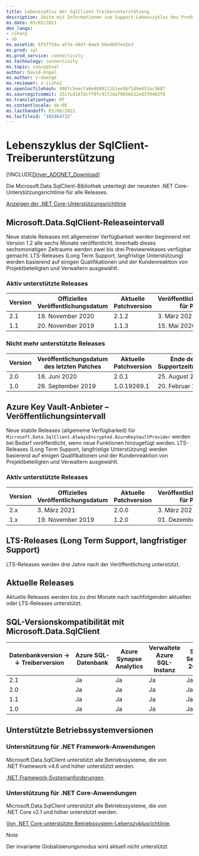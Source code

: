 ```yaml
---
title: Lebenszyklus der SqlClient-Treiberunterstützung
description: Seite mit Informationen zum Support-Lebenszyklus des Produkts
ms.date: 03/03/2021
dev_langs:
- csharp
- vb
ms.assetid: 6f5ff56a-a57e-49d7-8ae9-bbed697e42e3
ms.prod: sql
ms.prod_service: connectivity
ms.technology: connectivity
ms.topic: conceptual
author: David-Engel
ms.author: v-daenge
ms.reviewer: v-jizho2
ms.openlocfilehash: 998fc5eecfa0e8840111b1ee9bf1d9e653ac5687
ms.sourcegitcommit: 15c7cd187dcff9fc91f2daf0056b12ed3f0403f0
ms.translationtype: HT
ms.contentlocale: de-DE
ms.lasthandoff: 03/08/2021
ms.locfileid: "102464732"
---
```

# <a name="sqlclient-driver-support-lifecycle"></a>Lebenszyklus der SqlClient-Treiberunterstützung

[!INCLUDE[Driver_ADONET_Download](../../includes/driver_adonet_download.md)]

Die Microsoft.Data.SqlClient-Bibliothek unterliegt der neuesten .NET Core-Unterstützungsrichtlinie für alle Releases.

[Anzeigen der .NET Core-Unterstützungsrichtlinie](https://dotnet.microsoft.com/platform/support/policy/dotnet-core)

## <a name="microsoftdatasqlclient-release-cadence"></a>Microsoft.Data.SqlClient-Releaseintervall

Neue stabile Releases mit allgemeiner Verfügbarkeit werden beginnend mit Version 1.2 alle sechs Monate veröffentlicht. Innerhalb dieses sechsmonatigen Zeitraums werden zwei bis drei Previewreleases verfügbar gemacht. LTS-Releases (Long Term Support, langfristige Unterstützung) werden basierend auf einigen Qualifikationen und der Kundenreaktion von Projektbeteiligten und Verwaltern ausgewählt.

### <a name="actively-supported-releases"></a>Aktiv unterstützte Releases

| Version | Offizielles Veröffentlichungsdatum | Aktuelle Patchversion | Veröffentlichungsdatum für Patch | Supportebene  | Supportende |
| -- | -- | -- | -- | -- | -- |
| 2.1 | 19. November 2020 | 2.1.2 | 3\. März 2021 | LTS | 20. November 2023 |
| 1.1 | 20. November 2019 | 1.1.3 | 15. Mai 2020 | LTS | 21. November 2022 |

### <a name="out-of-support-releases"></a>Nicht mehr unterstützte Releases

| Version | Veröffentlichungsdatum des letzten Patches | Aktuelle Patchversion | Ende des Supportzeitraums |
| -- | -- | -- | -- |
| 2.0 | 16. Juni 2020 | 2.0.1 | 25. August 2020 |
| 1.0 | 26. September 2019 | 1.0.19269.1 | 20. Februar 2020 |


## <a name="azure-key-vault-provider-release-cadence"></a>Azure Key Vault-Anbieter – Veröffentlichungsintervall

Neue stabile Releases (allgemeine Verfügbarkeit) für `Microsoft.Data.SqlClient.AlwaysEncrypted.AzureKeyVaultProvider` werden bei Bedarf veröffentlicht, wenn neue Funktionen hinzugefügt werden. LTS-Releases (Long Term Support, langfristige Unterstützung) werden basierend auf einigen Qualifikationen und der Kundenreaktion von Projektbeteiligten und Verwaltern ausgewählt.

### <a name="actively-supported-releases"></a>Aktiv unterstützte Releases

| Version | Offizielles Veröffentlichungsdatum | Aktuelle Patchversion | Veröffentlichungsdatum für Patch | Supportebene  | Supportende |
| -- | -- | -- | -- | -- | -- |
| 2.x | 3\. März 2021 | 2.0.0 | 3\. März 2021 | LTS | 4\. März 2024 |
| 1.x | 19. November 2019 | 1.2.0 | 01. Dezember 2020 | LTS | 21. November 2022 |


## <a name="long-term-support-lts-releases"></a>LTS-Releases (Long Term Support, langfristiger Support)

LTS-Releases werden drei Jahre nach der Veröffentlichung unterstützt.

## <a name="current-releases"></a>Aktuelle Releases

Aktuelle Releases werden bis zu drei Monate nach nachfolgenden aktuellen oder LTS-Releases unterstützt.


## <a name="sql-version-compatibility-with-microsoftdatasqlclient"></a>SQL-Versionskompatibilität mit Microsoft.Data.SqlClient

|Datenbankversion&nbsp;&#8594;<br />&#8595; Treiberversion|Azure SQL-Datenbank|Azure Synapse Analytics|Verwaltete Azure SQL-Instanz|SQL Server 2019|SQL Server 2017|SQL Server 2016|SQL Server 2014|SQL Server 2012|
|---|---|---|---|---|---|---|---|---|
|2.1|Ja|Ja|Ja|Ja|Ja|Ja|Ja|Ja|
|2.0|Ja|Ja|Ja|Ja|Ja|Ja|Ja|Ja|
|1.1|Ja|Ja|Ja|Ja|Ja|Ja|Ja|Ja|
|1.0|Ja|Ja|Ja|Ja|Ja|Ja|Ja|Ja|

## <a name="supported-os-versions"></a>Unterstützte Betriebssystemversionen

### <a name="support-for-net-framework-applications"></a>Unterstützung für .NET Framework-Anwendungen

Microsoft.Data.SqlClient unterstützt alle Betriebssysteme, die von .NET Framework v4.6 und höher unterstützt werden.

[.NET Framework-Systemanforderungen](/dotnet/framework/get-started/system-requirements).

### <a name="support-for-net-core-applications"></a>Unterstützung für .NET Core-Anwendungen

Microsoft.Data.SqlClient unterstützt alle Betriebssysteme, die von .NET Core v2.1 und höher unterstützt werden.

[Von .NET Core unterstützte Betriebssystem-Lebenszyklusrichtlinie](https://github.com/dotnet/core/blob/master/os-lifecycle-policy.md).

> [!NOTE]
> Der invariante Globalisierungsmodus wird aktuell nicht unterstützt.
